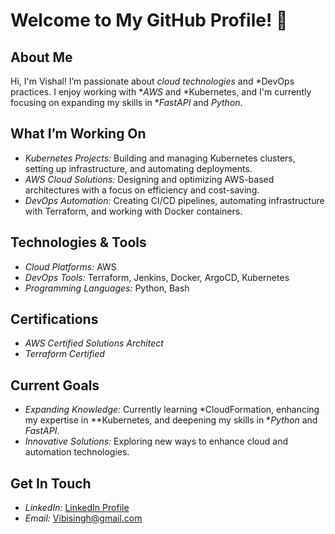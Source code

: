# Welcome to My GitHub Profile! 👋

## About Me

Hi, I'm Vishal! I’m passionate about *cloud technologies* and *DevOps practices. I enjoy working with **AWS* and *Kubernetes, and I'm currently focusing on expanding my skills in **FastAPI* and *Python*.

## What I’m Working On

- *Kubernetes Projects:* Building and managing Kubernetes clusters, setting up infrastructure, and automating deployments.
- *AWS Cloud Solutions:* Designing and optimizing AWS-based architectures with a focus on efficiency and cost-saving.
- *DevOps Automation:* Creating CI/CD pipelines, automating infrastructure with Terraform, and working with Docker containers.

## Technologies & Tools

- *Cloud Platforms:* AWS
- *DevOps Tools:* Terraform, Jenkins, Docker, ArgoCD, Kubernetes
- *Programming Languages:* Python, Bash

## Certifications

- *AWS Certified Solutions Architect*
- *Terraform Certified*

## Current Goals

- *Expanding Knowledge:* Currently learning *CloudFormation, enhancing my expertise in **Kubernetes, and deepening my skills in **Python* and *FastAPI*.
- *Innovative Solutions:* Exploring new ways to enhance cloud and automation technologies.

## Get In Touch

- *LinkedIn:* [LinkedIn Profile](https://www.linkedin.com/in/vishalsingh15/)
- *Email:* [Vibisingh@gmail.com](mailto:Vibisingh@gmail.com)
